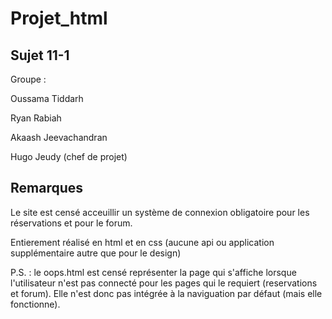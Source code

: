 # Projet_html


## Sujet 11-1 ##


Groupe :

Oussama Tiddarh

Ryan Rabiah

Akaash Jeevachandran

Hugo Jeudy (chef de projet)


## Remarques ##


Le site est censé acceuillir un système de connexion obligatoire pour les réservations et pour le forum.

Entierement réalisé en html et en css (aucune api ou application supplémentaire autre que pour le design)


P.S. : le oops.html est censé représenter la page qui s'affiche lorsque l'utilisateur n'est pas connecté pour les pages qui le requiert (reservations et forum). Elle n'est donc pas intégrée à la naviguation par défaut (mais elle fonctionne).
